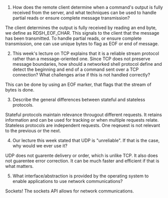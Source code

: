 1. How does the remote client determine when a command's output is fully received from the server, and what techniques can be used to handle partial reads or ensure complete message transmission?

The client determines the output is fully received by reading an end byte, we define as RDSH_EOF_CHAR. This signals to the client that the message has been transmitted. To handle partial reads, or ensure complete transmission, one can use unique bytes to flag as EOF or end of message.

2. This week's lecture on TCP explains that it is a reliable stream protocol rather than a message-oriented one. Since TCP does not preserve message boundaries, how should a networked shell protocol define and detect the beginning and end of a command sent over a TCP connection? What challenges arise if this is not handled correctly?

This can be done by using an EOF marker, that flags that the stream of bytes is done.

3. Describe the general differences between stateful and stateless protocols.

Stateful protocols maintain relevance througout different requests. It retains information and can be used for tracking or when multiple requests relate. Stateless protocols are independent requests. One reqeuest is not relevant to the previous or the next. 

4. Our lecture this week stated that UDP is "unreliable". If that is the case, why would we ever use it?

UDP does not guarente delivery or order, which is unlike TCP. It also does not guarentee error correction. It can be much faster and efficient if that is what matters. 

5. What interface/abstraction is provided by the operating system to enable applications to use network communications?

Sockets! The sockets API allows for network communications.